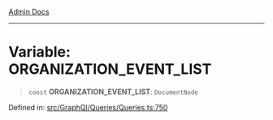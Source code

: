[Admin Docs](/)

***

# Variable: ORGANIZATION\_EVENT\_LIST

> `const` **ORGANIZATION\_EVENT\_LIST**: `DocumentNode`

Defined in: [src/GraphQl/Queries/Queries.ts:750](https://github.com/PalisadoesFoundation/talawa-admin/blob/main/src/GraphQl/Queries/Queries.ts#L750)
